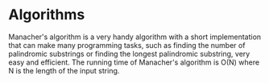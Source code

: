 # Algorithms

Manacher's algorithm is a very handy algorithm with a short implementation that can make many programming tasks, such as finding the number of palindromic substrings or finding the longest palindromic substring, very easy and efficient. The running time of Manacher's algorithm is O(N)  where N is the length of the input string.
